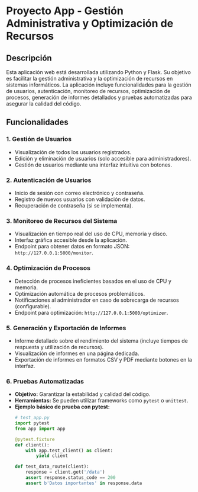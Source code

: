# Proyecto App - Gestión Administrativa y Optimización de Recursos

## Descripción

Esta aplicación web está desarrollada utilizando Python y Flask. Su objetivo es facilitar la gestión administrativa y la optimización de recursos en sistemas informáticos. La aplicación incluye funcionalidades para la gestión de usuarios, autenticación, monitoreo de recursos, optimización de procesos, generación de informes detallados y pruebas automatizadas para asegurar la calidad del código.

## Funcionalidades

### 1. Gestión de Usuarios
- Visualización de todos los usuarios registrados.
- Edición y eliminación de usuarios (solo accesible para administradores).
- Gestión de usuarios mediante una interfaz intuitiva con botones.

### 2. Autenticación de Usuarios
- Inicio de sesión con correo electrónico y contraseña.
- Registro de nuevos usuarios con validación de datos.
- Recuperación de contraseña (si se implementa).

### 3. Monitoreo de Recursos del Sistema
- Visualización en tiempo real del uso de CPU, memoria y disco.
- Interfaz gráfica accesible desde la aplicación.
- Endpoint para obtener datos en formato JSON: `http://127.0.0.1:5000/monitor`.

### 4. Optimización de Procesos
- Detección de procesos ineficientes basados en el uso de CPU y memoria.
- Optimización automática de procesos problemáticos.
- Notificaciones al administrador en caso de sobrecarga de recursos (configurable).
- Endpoint para optimización: `http://127.0.0.1:5000/optimizer`.

### 5. Generación y Exportación de Informes
- Informe detallado sobre el rendimiento del sistema (incluye tiempos de respuesta y utilización de recursos).
- Visualización de informes en una página dedicada.
- Exportación de informes en formatos CSV y PDF mediante botones en la interfaz.

### 6. Pruebas Automatizadas
- **Objetivo:** Garantizar la estabilidad y calidad del código.
- **Herramientas:** Se pueden utilizar frameworks como `pytest` o `unittest`.
- **Ejemplo básico de prueba con pytest:**
  ```python
  # test_app.py
  import pytest
  from app import app

  @pytest.fixture
  def client():
      with app.test_client() as client:
          yield client

  def test_data_route(client):
      response = client.get('/data')
      assert response.status_code == 200
      assert b'Datos importantes' in response.data
